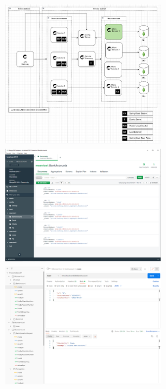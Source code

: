 ![img](https://github.com/cochachyLE-Dev/ProyectoBancoS1-MicroService1/blob/main/Diagram-Microservice1.PNG)

![img](https://github.com/cochachyLE-Dev/ProyectoBancoS1-MicroService1/blob/main/MongoDB-Microservice1.PNG)

![img](https://github.com/cochachyLE-Dev/ProyectoBancoS1-MicroService1/blob/main/Postman-Microservice1.PNG)